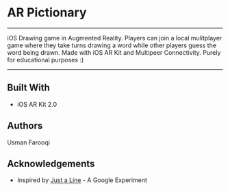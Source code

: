 # AR Pictionary

---

iOS Drawing game in Augmented Reality. Players can join a local mulitplayer game where they take turns drawing a word while other players guess the word being drawn. Made with iOS AR Kit and Multipeer Connectivity. Purely for educational purposes :)

---

## Built With

* iOS AR Kit 2.0

## Authors

Usman Farooqi

## Acknowledgements

* Inspired by [Just a Line](https://experiments.withgoogle.com/justaline) - A Google Experiment 
